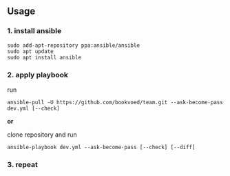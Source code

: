 ## Usage

### 1. install ansible
```
sudo add-apt-repository ppa:ansible/ansible
sudo apt update
sudo apt install ansible
```

### 2. apply playbook

run

`ansible-pull -U https://github.com/bookvoed/team.git --ask-become-pass dev.yml [--check]`

**or**

clone repository and run 

`ansible-playbook dev.yml --ask-become-pass [--check] [--diff]`

### 3. repeat